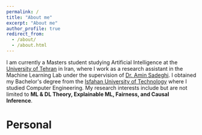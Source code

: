 ```yaml
---
permalink: /
title: "About me"
excerpt: "About me"
author_profile: true
redirect_from: 
  - /about/
  - /about.html
---
```


I am currently a Masters student studying Artificial Intelligence at the [University of Tehran](https://ut.ac.ir/en) in Iran, where I work as a research assistant in the Machine Learning Lab under the supervision of [Dr. Amin Sadeghi](https://scholar.google.com/citations?hl=en&user=Viogmi8AAAAJ&view_op=list_works&sortby=pubdate). I obtained my Bachelor's degree from the [Isfahan University of Technology](http://english.iut.ac.ir/) where I studied Computer Engineering. My research interests include but are not limited to **ML & DL Theory, Explainable ML, Fairness, and Causal Inference**. 

Personal
======

